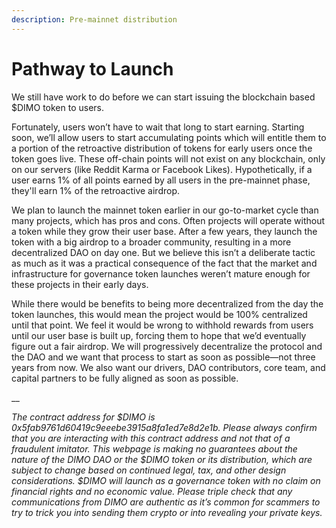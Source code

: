 ```yaml
---
description: Pre-mainnet distribution
---
```


# Pathway to Launch

We still have work to do before we can start issuing the blockchain based $DIMO token to users.

Fortunately, users won’t have to wait that long to start earning. Starting soon, we’ll allow users to start accumulating points which will entitle them to a portion of the retroactive distribution of tokens for early users once the token goes live. These off-chain points will not exist on any blockchain, only on our servers (like Reddit Karma or Facebook Likes). Hypothetically, if a user earns 1% of all points earned by all users in the pre-mainnet phase, they'll earn 1% of the retroactive airdrop.

We plan to launch the mainnet token earlier in our go-to-market cycle than many projects, which has pros and cons. Often projects will operate without a token while they grow their user base. After a few years, they launch the token with a big airdrop to a broader community, resulting in a more decentralized DAO on day one. But we believe this isn’t a deliberate tactic as much as it was a practical consequence of the fact that the market and infrastructure for governance token launches weren’t mature enough for these projects in their early days.

While there would be benefits to being more decentralized from the day the token launches, this would mean the project would be 100% centralized until that point. We feel it would be wrong to withhold rewards from users until our user base is built up, forcing them to hope that we’d eventually figure out a fair airdrop. We will progressively decentralize the protocol and the DAO and we want that process to start as soon as possible—not three years from now. We also want our drivers, DAO contributors, core team, and capital partners to be fully aligned as soon as possible.

__

_The contract address for $DIMO is 0x5fab9761d60419c9eeebe3915a8fa1ed7e8d2e1b. Please always confirm that you are interacting with this contract address and not that of a fraudulent imitator. This webpage is making no guarantees about the nature of the DIMO DAO or the $DIMO token or its distribution, which are subject to change based on continued legal, tax, and other design considerations. $DIMO will launch as a governance token with no claim on financial rights and no economic value. Please triple check that any communications from DIMO are authentic as it’s common for scammers to try to trick you into sending them crypto or into revealing your private keys._
